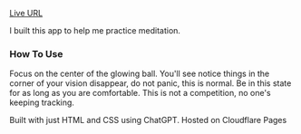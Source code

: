 [Live URL](https://meditate.ashwinig.com/)

I built this app to help me practice meditation. 

### How To Use
Focus on the center of the glowing ball. You'll see notice things in the corner of your vision disappear, do not panic, this is normal. Be in this state for as long as you are comfortable. This is not a competition, no one's keeping tracking.

Built with just HTML and CSS using ChatGPT. Hosted on Cloudflare Pages
